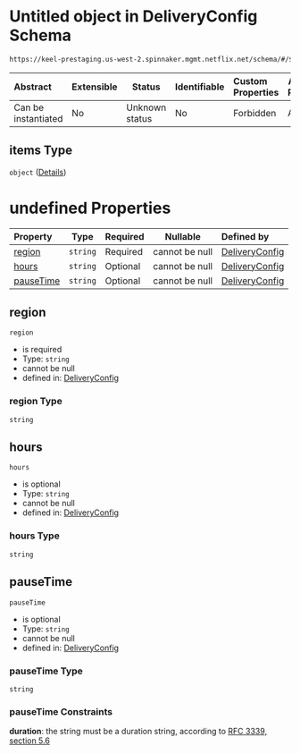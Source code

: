 # Untitled object in DeliveryConfig Schema

```txt
https://keel-prestaging.us-west-2.spinnaker.mgmt.netflix.net/schema/#/$defs/RedBlack/properties/stagger/items
```




| Abstract            | Extensible | Status         | Identifiable | Custom Properties | Additional Properties | Access Restrictions | Defined In                                                    |
| :------------------ | ---------- | -------------- | ------------ | :---------------- | --------------------- | ------------------- | ------------------------------------------------------------- |
| Can be instantiated | No         | Unknown status | No           | Forbidden         | Allowed               | none                | [keel.schema.json\*](keel.schema.json "open original schema") |

## items Type

`object` ([Details](keel-defs-staggeredregion.md))

# undefined Properties

| Property                | Type     | Required | Nullable       | Defined by                                                                                                                                                                                  |
| :---------------------- | -------- | -------- | -------------- | :------------------------------------------------------------------------------------------------------------------------------------------------------------------------------------------ |
| [region](#region)       | `string` | Required | cannot be null | [DeliveryConfig](keel-defs-staggeredregion-properties-region.md "https&#x3A;//keel-prestaging.us-west-2.spinnaker.mgmt.netflix.net/schema/#/$defs/StaggeredRegion/properties/region")       |
| [hours](#hours)         | `string` | Optional | cannot be null | [DeliveryConfig](keel-defs-staggeredregion-properties-hours.md "https&#x3A;//keel-prestaging.us-west-2.spinnaker.mgmt.netflix.net/schema/#/$defs/StaggeredRegion/properties/hours")         |
| [pauseTime](#pauseTime) | `string` | Optional | cannot be null | [DeliveryConfig](keel-defs-staggeredregion-properties-pausetime.md "https&#x3A;//keel-prestaging.us-west-2.spinnaker.mgmt.netflix.net/schema/#/$defs/StaggeredRegion/properties/pauseTime") |

## region




`region`

-   is required
-   Type: `string`
-   cannot be null
-   defined in: [DeliveryConfig](keel-defs-staggeredregion-properties-region.md "https&#x3A;//keel-prestaging.us-west-2.spinnaker.mgmt.netflix.net/schema/#/$defs/StaggeredRegion/properties/region")

### region Type

`string`

## hours




`hours`

-   is optional
-   Type: `string`
-   cannot be null
-   defined in: [DeliveryConfig](keel-defs-staggeredregion-properties-hours.md "https&#x3A;//keel-prestaging.us-west-2.spinnaker.mgmt.netflix.net/schema/#/$defs/StaggeredRegion/properties/hours")

### hours Type

`string`

## pauseTime




`pauseTime`

-   is optional
-   Type: `string`
-   cannot be null
-   defined in: [DeliveryConfig](keel-defs-staggeredregion-properties-pausetime.md "https&#x3A;//keel-prestaging.us-west-2.spinnaker.mgmt.netflix.net/schema/#/$defs/StaggeredRegion/properties/pauseTime")

### pauseTime Type

`string`

### pauseTime Constraints

**duration**: the string must be a duration string, according to [RFC 3339, section 5.6](https://tools.ietf.org/html/rfc3339 "check the specification")
